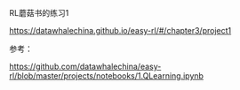 RL蘑菇书的练习1

https://datawhalechina.github.io/easy-rl/#/chapter3/project1

参考：

https://github.com/datawhalechina/easy-rl/blob/master/projects/notebooks/1.QLearning.ipynb